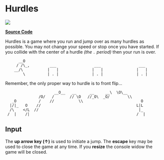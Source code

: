 # Hurdles

![](https://github.com/ZacharyPatten/dotnet-console-games/workflows/Hurdles%20Build/badge.svg)

**[Source Code](Program.cs)**

Hurdles is a game where you run and jump over as many hurdles as possible. You may not change your speed or stop once you have started. If you collide with the center of a hurdle _(the `.` period)_ then your run is over.

```
      __O  
     / /\_,         ___                 ___                 ___
    __/\           |   |               |   |               |   |
        \          | . |               | . |               | . |
```

Remember, the only proper way to hurdle is to front flip...

```
                      __O__   __      __     __\  \O\__
               /O/   /       // \O   //_O\  _O/        \\
   _O          /    //           \\                          O
  |/|_   O    //                                           L|L
  /\    </L  //                                             |_
 /  |    /|                                                /  |
```

## Input

The **up arrow key (↑)** is used to initiate a jump. The **escape** key may be used to close the game at any time. If you **resize** the console widow the game will be closed.
